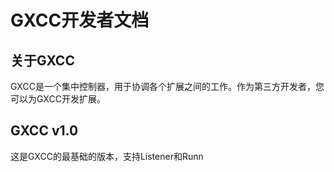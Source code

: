 # GXCC开发者文档

## 关于GXCC

GXCC是一个集中控制器，用于协调各个扩展之间的工作。作为第三方开发者，您可以为GXCC开发扩展。

## GXCC v1.0
这是GXCC的最基础的版本，支持Listener和Runn